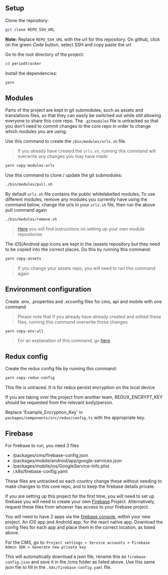 ## Setup

Clone the repository:

```bash
git clone REPO_SSH_URL
```

<strong>Note:</strong> Replace `REPO_SSH_URL` with the url for this repository. On github, click on the green _Code_ button, select SSH and copy paste the url

Go to the root directory of the project:

```bash
cd periodtracker
```

Install the dependencies:

```bash
yarn
```

## Modules

Parts of the project are kept in git submodules, such as assets and translations files, so that they can easily be switched out while still allowing everyone to share this core repo. The `.gitmodules` file is untracked so that you don't need to commit changes to the core repo in order to change which modules you are using.

Use this command to create the `/bin/modules/urls.sh` file.

> If you already have created the `urls.sh`, running this command will overwrite any changes you may have made

```bash
yarn copy-modules-urls
```

Use this command to clone / update the git submodules:

```bash
./bin/modules/pull.sh
```

By default `urls.sh` file contains the public whitelabelled modules,
To use different modules, remove any modules you currently have using the command below, change the urls in your `urls.sh` file, then run the above pull command again

```bash
./bin/modules/remove.sh
```

> [Here](./modules.md) you will find instructions on setting up your own module repositories

The iOS/Android app icons are kept in the /assets repository but they need to be copied into the correct places. Do this by running this command:

```bash
yarn copy-assets
```

> If you change your assets repo, you will need to run this command again

## Environment configuration

Create .env, .properties and .xcconfig files for cms, api and mobile with one command

> Please note that if you already have already created and edited these files, running this command overwrite those changes

```bash
yarn copy-env:all
```

> For an explanation of this command, go [here](./setup_details.md#copy-env)

## Redux config

Create the redux config file by running this command:

```bash
yarn copy-redux-config
```

This file is untraced. It is for redux persist encryption on the local device

If you are taking over the project from another team, REDUX_ENCRYPT_KEY should be requested from the relevant body/person.

Replace 'Example_Encryption_Key' in `packages/components/src/redux/config.ts` with the appropriate key.

## Firebase

For firebase to run, you need 3 files

- /packages/cms/firebase-config.json
- /packages/mobile/android/app/google-services.json
- /packages/mobile/ios/GoogleService-Info.plist
- /.k8s/firebase-config.yaml

These files are untracked so each country change these without needing to make changes to this core repo, and to keep the firebase details private.

If you are setting up this project for the first time, you will need to set up firebase you will need to create your own [Firebase](https://console.firebase.google.com/) Project. Alternatively, request these files from whoever has access to your firebase project.

You will need to have 2 apps via the [firebase console](https://console.firebase.google.com/), within your new project. An iOS app and Android app, for the react native app. Download the config files for each app and place them in the correct location, as listed above.

For the CMS, go to:
`Project settings > Service accounts > Firebase Admin SDK > Generate new private key`

This will automatically download a json file, rename this as `firebase-config.json` and save it in the /cms folder as listed above. Use this same json file to fill in the `.k8s/firebase-config.yaml` file.
